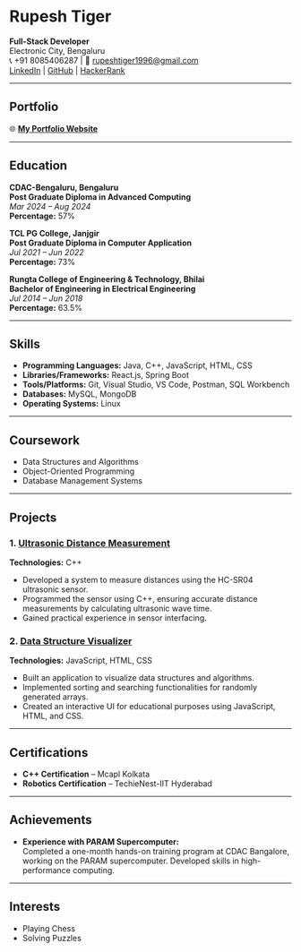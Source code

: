 # Rupesh Tiger  
**Full-Stack Developer**  
Electronic City, Bengaluru  
📞 +91 8085406287 | 📧 [rupeshtiger1996@gmail.com](mailto:rupeshtiger1996@gmail.com)  
[LinkedIn](https://www.linkedin.com/in/your-link) | [GitHub](https://github.com/rupeshtiger) | [HackerRank](https://www.hackerrank.com/your-link)  

---

## Portfolio  
🌐 **[My Portfolio Website](https://rupeshtiger.github.io/)**  

---

## Education  
**CDAC-Bengaluru, Bengaluru**  
**Post Graduate Diploma in Advanced Computing**  
_Mar 2024 – Aug 2024_  
**Percentage:** 57%

**TCL PG College, Janjgir**  
**Post Graduate Diploma in Computer Application**  
_Jul 2021 – Jun 2022_  
**Percentage:** 73%

**Rungta College of Engineering & Technology, Bhilai**  
**Bachelor of Engineering in Electrical Engineering**  
_Jul 2014 – Jun 2018_  
**Percentage:** 63.5%

---

## Skills  
- **Programming Languages:** Java, C++, JavaScript, HTML, CSS  
- **Libraries/Frameworks:** React.js, Spring Boot  
- **Tools/Platforms:** Git, Visual Studio, VS Code, Postman, SQL Workbench  
- **Databases:** MySQL, MongoDB  
- **Operating Systems:** Linux  

---

## Coursework  
- Data Structures and Algorithms  
- Object-Oriented Programming  
- Database Management Systems  

---

## Projects

### 1. [Ultrasonic Distance Measurement](https://github.com/rupeshtiger/your-project-link)  
**Technologies:** C++  
- Developed a system to measure distances using the HC-SR04 ultrasonic sensor.  
- Programmed the sensor using C++, ensuring accurate distance measurements by calculating ultrasonic wave time.  
- Gained practical experience in sensor interfacing.  

### 2. [Data Structure Visualizer](https://github.com/rupeshtiger/your-project-link)  
**Technologies:** JavaScript, HTML, CSS  
- Built an application to visualize data structures and algorithms.  
- Implemented sorting and searching functionalities for randomly generated arrays.  
- Created an interactive UI for educational purposes using JavaScript, HTML, and CSS.

---

## Certifications  
- **C++ Certification** – Mcapl Kolkata  
- **Robotics Certification** – TechieNest-IIT Hyderabad  

---

## Achievements  
- **Experience with PARAM Supercomputer:**  
  Completed a one-month hands-on training program at CDAC Bangalore, working on the PARAM supercomputer. Developed skills in high-performance computing.

---

## Interests  
- Playing Chess  
- Solving Puzzles  
